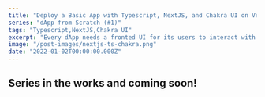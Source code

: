 ```yaml
---
title: "Deploy a Basic App with Typescript, NextJS, and Chakra UI on Vercel"
series: "dApp from Scratch (#1)"
tags: "Typescript,NextJS,Chakra UI"
excerpt: "Every dApp needs a fronted UI for its users to interact with. In this post we'll be building a basic app with Typescript, NextJS, and Chakra UI and deploy it on Vercel with a few simple clicks."
image: "/post-images/nextjs-ts-chakra.png"
date: "2022-01-02T00:00:00.000Z"
---
```


## Series in the works and coming soon!
